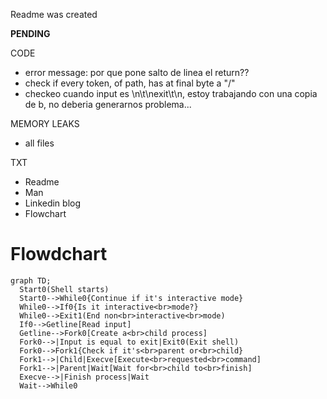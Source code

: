 Readme was created

**PENDING**

CODE
- error message: por que pone salto de linea el return??
- check if every token, of path, has at final byte a "/"
- checkeo cuando input es \n\t\nexit\t\n, estoy trabajando con una copia de b,
no deberia generarnos problema...

MEMORY LEAKS
- all files

TXT
- Readme
- Man
- Linkedin blog
- Flowchart



Flowdchart
==========

```mermaid
graph TD;
  Start0(Shell starts)
  Start0-->While0{Continue if it's interactive mode}
  While0-->If0{Is it interactive<br>mode?}
  While0-->Exit1(End non<br>interactive<br>mode)
  If0-->Getline[Read input]
  Getline-->Fork0[Create a<br>child process]
  Fork0-->|Input is equal to exit|Exit0(Exit shell)
  Fork0-->Fork1{Check if it's<br>parent or<br>child}
  Fork1-->|Child|Execve[Execute<br>requested<br>command]
  Fork1-->|Parent|Wait[Wait for<br>child to<br>finish]
  Execve-->|Finish process|Wait
  Wait-->While0
  ```
